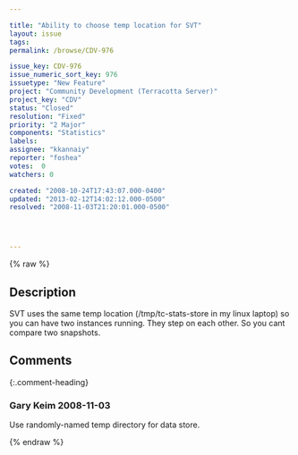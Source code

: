 ```yaml
---

title: "Ability to choose temp location for SVT"
layout: issue
tags: 
permalink: /browse/CDV-976

issue_key: CDV-976
issue_numeric_sort_key: 976
issuetype: "New Feature"
project: "Community Development (Terracotta Server)"
project_key: "CDV"
status: "Closed"
resolution: "Fixed"
priority: "2 Major"
components: "Statistics"
labels: 
assignee: "kkannaiy"
reporter: "foshea"
votes:  0
watchers: 0

created: "2008-10-24T17:43:07.000-0400"
updated: "2013-02-12T14:02:12.000-0500"
resolved: "2008-11-03T21:20:01.000-0500"




---
```


{% raw %}

## Description

<div markdown="1" class="description">

SVT uses the same temp location (/tmp/tc-stats-store in my linux laptop) so you can have two instances running. They step on each other. So you cant compare two snapshots. 

</div>

## Comments


{:.comment-heading}
### **Gary Keim** <span class="date">2008-11-03</span>

<div markdown="1" class="comment">

Use randomly-named temp directory for data store.


</div>



{% endraw %}
